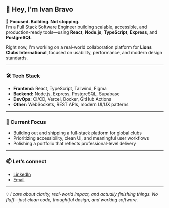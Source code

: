 ## 👋 Hey, I'm Ivan Bravo

🎯 **Focused. Building. Not stopping.**  
I’m a Full Stack Software Engineer building scalable, accessible, and production-ready tools—using **React**, **Node.js**, **TypeScript**, **Express**, and **PostgreSQL**.

Right now, I'm working on a real-world collaboration platform for **Lions Clubs International**, focused on usability, performance, and modern design standards.

---

### 🛠️ Tech Stack
- **Frontend:** React, TypeScript, Tailwind, Figma
- **Backend:** Node.js, Express, PostgreSQL, Supabase
- **DevOps:** CI/CD, Vercel, Docker, GitHub Actions
- **Other:** WebSockets, REST APIs, modern UI/UX patterns

---

### 🚀 Current Focus
- Building out and shipping a full-stack platform for global clubs
- Prioritizing accessibility, clean UI, and meaningful user workflows
- Polishing a portfolio that reflects professional-level delivery

---

### 📫 Let’s connect
- [LinkedIn](https://www.linkedin.com/in/ivanbravodev/)
- [Email](mailto:ivanbravoprofessional@gmail.com)

---

💡 *I care about clarity, real-world impact, and actually finishing things. No fluff—just clean code, thoughtful design, and working software.*
